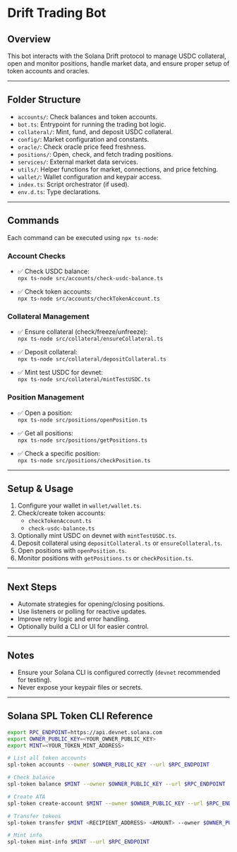 # Drift Trading Bot

## Overview

This bot interacts with the Solana Drift protocol to manage USDC collateral, open and monitor positions, handle market data, and ensure proper setup of token accounts and oracles.

---

## Folder Structure

- `accounts/`: Check balances and token accounts.
- `bot.ts`: Entrypoint for running the trading bot logic.
- `collateral/`: Mint, fund, and deposit USDC collateral.
- `config/`: Market configuration and constants.
- `oracle/`: Check oracle price feed freshness.
- `positions/`: Open, check, and fetch trading positions.
- `services/`: External market data services.
- `utils/`: Helper functions for market, connections, and price fetching.
- `wallet/`: Wallet configuration and keypair access.
- `index.ts`: Script orchestrator (if used).
- `env.d.ts`: Type declarations.

---

## Commands

Each command can be executed using `npx ts-node`:

### Account Checks

- ✅ Check USDC balance:  
  `npx ts-node src/accounts/check-usdc-balance.ts`

- ✅ Check token accounts:  
  `npx ts-node src/accounts/checkTokenAccount.ts`

### Collateral Management

- ✅ Ensure collateral (check/freeze/unfreeze):  
  `npx ts-node src/collateral/ensureCollateral.ts`

- ✅ Deposit collateral:  
  `npx ts-node src/collateral/depositCollateral.ts`

- ✅ Mint test USDC for devnet:  
  `npx ts-node src/collateral/mintTestUSDC.ts`

### Position Management

- ✅ Open a position:  
  `npx ts-node src/positions/openPosition.ts`

- ✅ Get all positions:  
  `npx ts-node src/positions/getPositions.ts`

- ✅ Check a specific position:  
  `npx ts-node src/positions/checkPosition.ts`

---

## Setup & Usage

1. Configure your wallet in `wallet/wallet.ts`.
2. Check/create token accounts:
   - `checkTokenAccount.ts`
   - `check-usdc-balance.ts`
3. Optionally mint USDC on devnet with `mintTestUSDC.ts`.
4. Deposit collateral using `depositCollateral.ts` or `ensureCollateral.ts`.
5. Open positions with `openPosition.ts`.
6. Monitor positions with `getPositions.ts` or `checkPosition.ts`.

---

## Next Steps

- Automate strategies for opening/closing positions.
- Use listeners or polling for reactive updates.
- Improve retry logic and error handling.
- Optionally build a CLI or UI for easier control.

---

## Notes

- Ensure your Solana CLI is configured correctly (`devnet` recommended for testing).
- Never expose your keypair files or secrets.

---

## Solana SPL Token CLI Reference

```bash
export RPC_ENDPOINT=https://api.devnet.solana.com
export OWNER_PUBLIC_KEY=<YOUR_OWNER_PUBLIC_KEY>
export MINT=<YOUR_TOKEN_MINT_ADDRESS>

# List all token accounts
spl-token accounts --owner $OWNER_PUBLIC_KEY --url $RPC_ENDPOINT

# Check balance
spl-token balance $MINT --owner $OWNER_PUBLIC_KEY --url $RPC_ENDPOINT

# Create ATA
spl-token create-account $MINT --owner $OWNER_PUBLIC_KEY --url $RPC_ENDPOINT

# Transfer tokens
spl-token transfer $MINT <RECIPIENT_ADDRESS> <AMOUNT> --owner $OWNER_PUBLIC_KEY --url $RPC_ENDPOINT

# Mint info
spl-token mint-info $MINT --url $RPC_ENDPOINT
